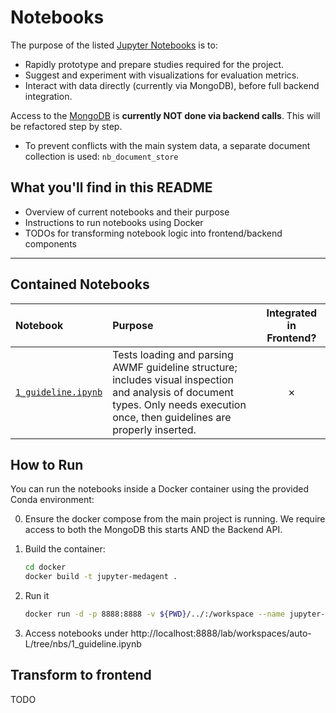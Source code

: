 # Notebooks

The purpose of the listed [Jupyter Notebooks](https://jupyter.org/install) is to:
- Rapidly prototype and prepare studies required for the project.
- Suggest and experiment with visualizations for evaluation metrics.
- Interact with data directly (currently via MongoDB), before full backend integration.

Access to the [MongoDB](https://www.mongodb.com/try/download/community) is **currently NOT done via backend calls**. This will be refactored step by step.
- To prevent conflicts with the main system data, a separate document collection is used: `nb_document_store`

## What you'll find in this README

- Overview of current notebooks and their purpose
- Instructions to run notebooks using Docker
- TODOs for transforming notebook logic into frontend/backend components

---

## Contained Notebooks

| Notebook                                       | Purpose                                                                                                                                                                          |  Integrated in Frontend?   |
|:-----------------------------------------------|:---------------------------------------------------------------------------------------------------------------------------------------------------------------------------------|:--------------------------:|
| [`1_guideline.ipynb`](./nbs/1_guideline.ipynb) | Tests loading and parsing AWMF guideline structure; includes visual inspection and analysis of document types. Only needs execution once, then guidelines are properly inserted. |             ✗              |


## How to Run
You can run the notebooks inside a Docker container using the provided Conda environment:

0. Ensure the docker compose from the main project is running. We require access to both the MongoDB this starts AND the Backend API.

1. Build the container:
   ```bash
   cd docker
   docker build -t jupyter-medagent .
   ```

2. Run it
   ```bash
   docker run -d -p 8888:8888 -v ${PWD}/../:/workspace --name jupyter-medagent-container jupyter-medagent
   ``` 

3. Access notebooks under http://localhost:8888/lab/workspaces/auto-L/tree/nbs/1_guideline.ipynb


## Transform to frontend
TODO
